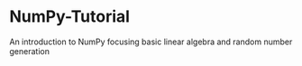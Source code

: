 # NumPy-Tutorial
An introduction to NumPy focusing basic linear algebra and random number generation
